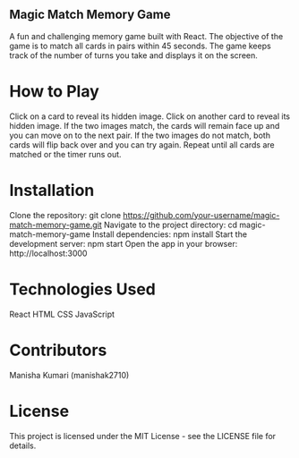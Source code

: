 ## Magic Match Memory Game ##
A fun and challenging memory game built with React. The objective of the game is to match all cards in pairs within 45 seconds. The game keeps track of the number of turns you take and displays it on the screen.

# How to Play #
Click on a card to reveal its hidden image.
Click on another card to reveal its hidden image.
If the two images match, the cards will remain face up and you can move on to the next pair.
If the two images do not match, both cards will flip back over and you can try again.
Repeat until all cards are matched or the timer runs out.
# Installation #
Clone the repository: git clone https://github.com/your-username/magic-match-memory-game.git
Navigate to the project directory: cd magic-match-memory-game
Install dependencies: npm install
Start the development server: npm start
Open the app in your browser: http://localhost:3000
# Technologies Used #
React
HTML
CSS
JavaScript
# Contributors #
Manisha Kumari (manishak2710)
# License #
This project is licensed under the MIT License - see the LICENSE file for details.
